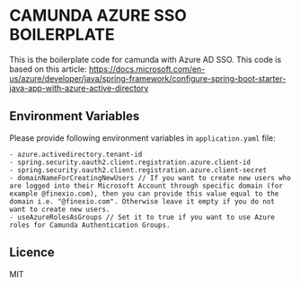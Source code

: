 # CAMUNDA AZURE SSO BOILERPLATE
This is the boilerplate code for camunda with Azure AD SSO. This code is based on this article: https://docs.microsoft.com/en-us/azure/developer/java/spring-framework/configure-spring-boot-starter-java-app-with-azure-active-directory

## Environment Variables
Please provide following environment variables in `application.yaml` file:
```
- azure.activedirectory.tenant-id
- spring.security.oauth2.client.registration.azure.client-id
- spring.security.oauth2.client.registration.azure.client-secret
- domainNameForCreatingNewUsers	// If you want to create new users who are logged into their Microsoft Account through specific domain (for example @finexio.com), then you can provide this value equal to the domain i.e. "@finexio.com". Otherwise leave it empty if you do not want to create new users.
- useAzureRolesAsGroups	// Set it to true if you want to use Azure roles for Camunda Authentication Groups.
```

## Licence
MIT